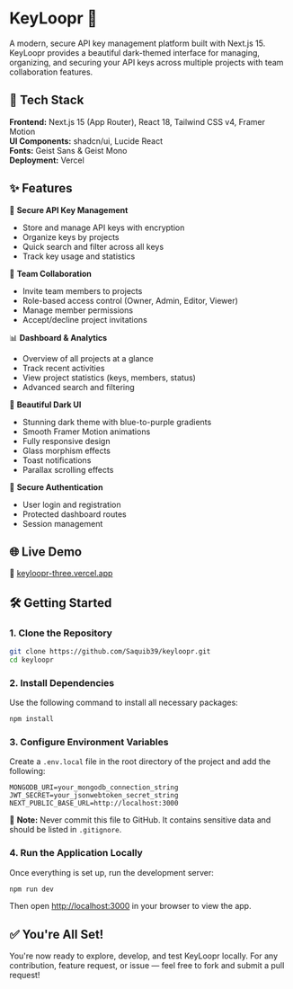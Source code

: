 # KeyLoopr 🔐

A modern, secure API key management platform built with Next.js 15. KeyLoopr provides a beautiful dark-themed interface for managing, organizing, and securing your API keys across multiple projects with team collaboration features.

## 🚀 Tech Stack

**Frontend:** Next.js 15 (App Router), React 18, Tailwind CSS v4, Framer Motion  
**UI Components:** shadcn/ui, Lucide React  
**Fonts:** Geist Sans & Geist Mono  
**Deployment:** Vercel  

## ✨ Features

🔑 **Secure API Key Management**
- Store and manage API keys with encryption
- Organize keys by projects
- Quick search and filter across all keys
- Track key usage and statistics

👥 **Team Collaboration**
- Invite team members to projects
- Role-based access control (Owner, Admin, Editor, Viewer)
- Manage member permissions
- Accept/decline project invitations

📊 **Dashboard & Analytics**
- Overview of all projects at a glance
- Track recent activities
- View project statistics (keys, members, status)
- Advanced search and filtering

🎨 **Beautiful Dark UI**
- Stunning dark theme with blue-to-purple gradients
- Smooth Framer Motion animations
- Fully responsive design
- Glass morphism effects
- Toast notifications
- Parallax scrolling effects

🔐 **Secure Authentication**
- User login and registration
- Protected dashboard routes
- Session management

## 🌐 Live Demo


🔗 [keyloopr-three.vercel.app](https://keyloopr.vercel.app/)

## 🛠️ Getting Started

### 1. Clone the Repository

```bash
git clone https://github.com/Saquib39/keyloopr.git
cd keyloopr
```

### 2. Install Dependencies

Use the following command to install all necessary packages:

```bash
npm install
```

### 3. Configure Environment Variables

Create a `.env.local` file in the root directory of the project and add the following:

```env
MONGODB_URI=your_mongodb_connection_string
JWT_SECRET=your_jsonwebtoken_secret_string
NEXT_PUBLIC_BASE_URL=http://localhost:3000
```

🔐 **Note:** Never commit this file to GitHub. It contains sensitive data and should be listed in `.gitignore`.

### 4. Run the Application Locally

Once everything is set up, run the development server:

```bash
npm run dev
```

Then open [http://localhost:3000](http://localhost:3000) in your browser to view the app.

## ✅ You're All Set!

You're now ready to explore, develop, and test KeyLoopr locally. For any contribution, feature request, or issue — feel free to fork and submit a pull request!
